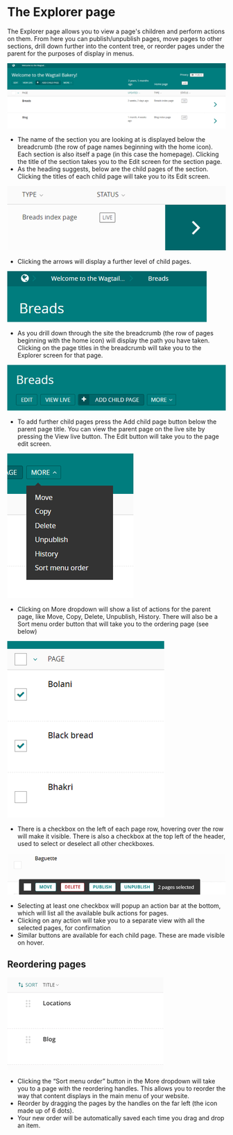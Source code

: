 # The Explorer page

The Explorer page allows you to view a page's children and perform actions on them. From here you can publish/unpublish pages, move pages to other sections, drill down further into the content tree, or reorder pages under the parent for the purposes of display in menus.

![](../../_static/images/screen05_explorer_page.png)

-   The name of the section you are looking at is displayed below the breadcrumb (the row of page names beginning with the home icon). Each section is also itself a page (in this case the homepage). Clicking the title of the section takes you to the Edit screen for the section page.
-   As the heading suggests, below are the child pages of the section. Clicking the titles of each child page will take you to its Edit screen.

![](../../_static/images/screen06_explorer_page_arrow.png)

-   Clicking the arrows will display a further level of child pages.

![](../../_static/images/screen07_explorer_page_breadcrumb.png)

-   As you drill down through the site the breadcrumb (the row of pages beginning with the home icon) will display the path you have taken. Clicking on the page titles in the breadcrumb will take you to the Explorer screen for that page.

![](../../_static/images/screen08_add_page_button.png)

-   To add further child pages press the Add child page button below the parent page title. You can view the parent page on the live site by pressing the View live button. The Edit button will take you to the page edit screen.

![](../../_static/images/screen09.1_page_more_dropdown.png)

-   Clicking on More dropdown will show a list of actions for the parent page, like Move, Copy, Delete, Unpublish, History. There will also be a Sort menu order button that will take you to the ordering page (see below)

![](../../_static/images/screen09.2_bulk_action_checkboxes.png)

-   There is a checkbox on the left of each page row, hovering over the row will make it visible. There is also a checkbox at the top left of the header, used to select or deselect all other checkboxes.

![](../../_static/images/screen09.3_bulk_action_bar.png)

-   Selecting at least one checkbox will popup an action bar at the bottom, which will list all the available bulk actions for pages.
-   Clicking on any action will take you to a separate view with all the selected pages, for confirmation
-   Similar buttons are available for each child page. These are made visible on hover.

## Reordering pages

![](../../_static/images/screen08.5_reorder_page_handles.png)

-   Clicking the “Sort menu order” button in the More dropdown will take you to a page with the reordering handles. This allows you to reorder the way that content displays in the main menu of your website.
-   Reorder by dragging the pages by the handles on the far left (the icon made up of 6 dots).
-   Your new order will be automatically saved each time you drag and drop an item.
